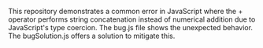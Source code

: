 This repository demonstrates a common error in JavaScript where the + operator performs string concatenation instead of numerical addition due to JavaScript's type coercion.  The bug.js file shows the unexpected behavior. The bugSolution.js offers a solution to mitigate this.